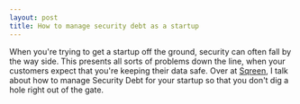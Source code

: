 ```yaml
---
layout: post
title: How to manage security debt as a startup
---
```


When you're trying to get a startup off the ground, security can often fall by the way side. 
This presents all sorts of problems down the line, when your customers expect that you're keeping their data safe.
Over at [Sqreen](https://blog.sqreen.com/how-to-manage-security-debt-as-a-startup/), I talk about how to manage 
Security Debt for your startup so that you don't dig a hole right out of the gate.

